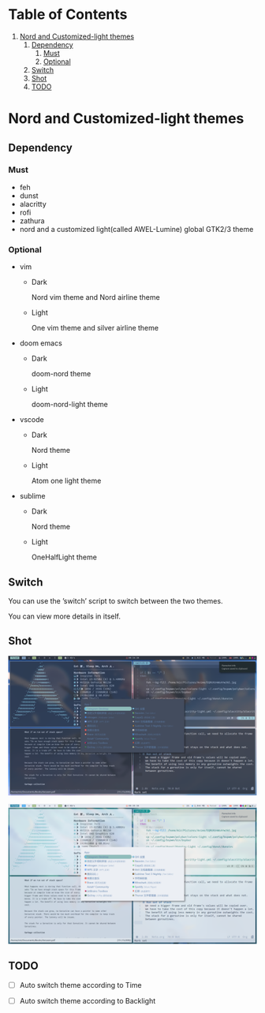 
# Table of Contents

1.  [Nord and Customized-light themes](#orgc041830)
    1.  [Dependency](#org78de2ea)
        1.  [Must](#orgbcff967)
        2.  [Optional](#org6db2458)
    2.  [Switch](#orgdbbc52f)
    3.  [Shot](#org53ad731)
    4.  [TODO](#org56bc0b8)


<a id="orgc041830"></a>

# Nord and Customized-light themes


<a id="org78de2ea"></a>

## Dependency


<a id="orgbcff967"></a>

### Must

-   feh
-   dunst
-   alacritty
-   rofi
-   zathura
-   nord and a customized light(called AWEL-Lumine) global GTK2/3 theme


<a id="org6db2458"></a>

### Optional

-   vim
    -   Dark
        
        Nord vim theme and Nord airline theme
    -   Light
        
        One vim theme and silver airline theme
-   doom emacs
    -   Dark
        
        doom-nord theme
    -   Light
        
        doom-nord-light theme
-   vscode
    -   Dark
        
        Nord theme
    -   Light
        
        Atom one light theme
-   sublime
    -   Dark
        
        Nord theme
    -   Light
        
        OneHalfLight theme


<a id="orgdbbc52f"></a>

## Switch

You can use the &rsquo;switch&rsquo; script to switch between the two themes.

You can view more details in itself.


<a id="org53ad731"></a>

## Shot

![img](./shot/dark.png)

![img](./shot/light.png)


<a id="org56bc0b8"></a>

## TODO

-   [ ] Auto switch theme according to Time
-   [ ] Auto switch theme according to Backlight

